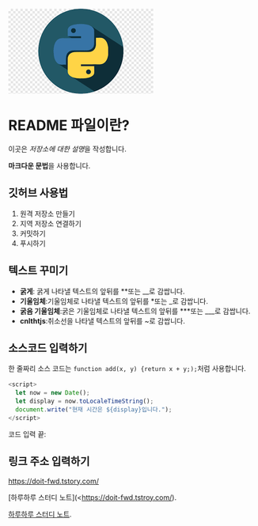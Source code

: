 ![프로필  이미지](./python_log.png)

# README 파일이란?

이곳은 *저장소에 대한 설명*을 작성합니다.

**마크다운 문법**을 사용합니다.

## 깃허브 사용법

1. 원격 저장소 만들기
2. 지역 저장소 연결하기
3. 커밋하기
4. 푸시하기

## 텍스트 꾸미기

- **굵게**: 굵게 나타낼 텍스트의 앞뒤를 **또는 __로 감쌉니다.
- **기울임체**:기울임체로 나타낼 텍스트의 앞뒤를 *또는 _로 감쌉니다.
- **굵음 기울임체**:굵은 기울임체로 나타낼 텍스트의 앞뒤를 ***또는 ___로 감쌉니다.
- **cnlthtjs**:취소선을 나타낼 텍스트의 앞뒤를 ~로 감쌉니다.

## 소스코드 입력하기

한 줄짜리 소스 코드는 `function add(x, y) {return x + y;);`처럼 사용합니다.

```Javascript
<script>
  let now = new Date();
  let display = now.toLocaleTimeString();
  document.write("현재 시간은 ${display}입니다.");
</script>
```

코드 입력 끝:

## 링크 주소 입력하기

<https://doit-fwd.tstory.com/>

[하루하루 스터디 노트](<https://doit-fwd.tstroy.com/).

[하루하루 스터디 노트](https://doit-fwd.tstory.com/, "프런트엔드 개발팀").
